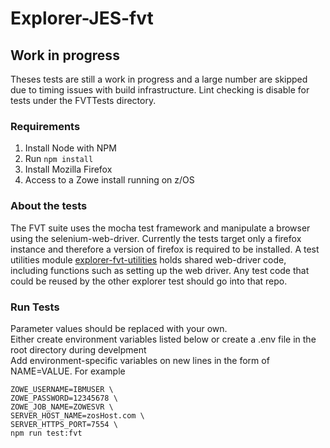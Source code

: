 # Explorer-JES-fvt

## Work in progress
Theses tests are still a work in progress and a large number are skipped due to timing issues with build infrastructure. 
Lint checking is disable for tests under the FVTTests directory.

### Requirements

1. Install Node with NPM
2. Run `npm install`
3. Install Mozilla Firefox
4. Access to a Zowe install running on z/OS

### About the tests

The FVT suite uses the mocha test framework and manipulate a browser using the selenium-web-driver. 
Currently the tests target only a firefox instance and therefore a version of firefox is required to be installed. 
A test utilities module [explorer-fvt-utilities](https://github.com/zowe/explorer-fvt-utilities) holds shared web-driver code, 
including functions such as setting up the web driver. Any test code that could be reused by the other explorer test should go into that repo.

### Run Tests

Parameter values should be replaced with your own.  
Either create environment variables listed below
or create a .env file in the root directory during develpment      
Add environment-specific variables on new lines in the form of NAME=VALUE. For example

```
ZOWE_USERNAME=IBMUSER \
ZOWE_PASSWORD=12345678 \
ZOWE_JOB_NAME=ZOWESVR \
SERVER_HOST_NAME=zosHost.com \
SERVER_HTTPS_PORT=7554 \
npm run test:fvt
```